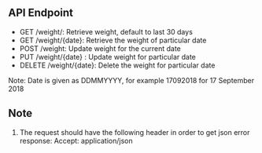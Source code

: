 ## API Endpoint
* GET /weight/: Retrieve weight, default to last 30 days
* GET /weight/{date}: Retrieve the weight of particular date
* POST /weight: Update weight for the current date
* PUT /weight/{date} : Update weight for particular date
* DELETE /weight/{date}: Delete the weight for particular date

Note: Date is given as DDMMYYYY, for example 17092018 for 17 September 2018

## Note
1. The request should have the following header in order to get json error response: Accept: application/json
